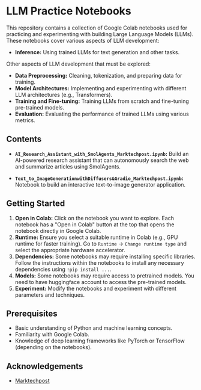 # LLM Practice Notebooks

This repository contains a collection of Google Colab notebooks used for practicing and experimenting with building Large Language Models (LLMs). These notebooks cover various aspects of LLM development:

* **Inference:** Using trained LLMs for text generation and other tasks.

Other aspects of LLM development that must be explored:

* **Data Preprocessing:** Cleaning, tokenization, and preparing data for training.
* **Model Architectures:** Implementing and experimenting with different LLM architectures (e.g., Transformers).
* **Training and Fine-tuning:** Training LLMs from scratch and fine-tuning pre-trained models.
* **Evaluation:** Evaluating the performance of trained LLMs using various metrics.

## Contents

<!-- * **`online_research_assistant.ipynb`:** Build an AI-powered research assistant that can autonomously search the web and summarize articles using SmolAgents. -->
* **`AI_Research_Assistant_with_SmolAgents_Marktechpost.ipynb`:** Build an AI-powered research assistant that can autonomously search the web and summarize articles using SmolAgents.
<!-- * **`text_to_image_interactive.ipynb`:** Notebook to build an interactive text-to-image generator application. -->
* **`Text_to_ImageGenerationwithDiffusers&Gradio_Marktechpost.ipynb`:** Notebook to build an interactive text-to-image generator application.
<!-- * **`[Add more notebooks here, with a short description]`** -->

## Getting Started

1.  **Open in Colab:** Click on the notebook you want to explore. Each notebook has a "Open in Colab" button at the top that opens the notebook directly in Google Colab.
2.  **Runtime:** Ensure you select a suitable runtime in Colab (e.g., GPU runtime for faster training). Go to `Runtime` -> `Change runtime type` and select the appropriate hardware accelerator.
3.  **Dependencies:** Some notebooks may require installing specific libraries. Follow the instructions within the notebooks to install any necessary dependencies using `!pip install ...`.
4.  **Models:** Some notebooks may require access to pretrained models. You need to have huggingface account to access the pre-trained models.
5.  **Experiment:** Modify the notebooks and experiment with different parameters and techniques.

## Prerequisites

* Basic understanding of Python and machine learning concepts.
* Familiarity with Google Colab.
* Knowledge of deep learning frameworks like PyTorch or TensorFlow (depending on the notebooks).


## Acknowledgements

* [Marktechpost](https://www.marktechpost.com/category/technology/artificial-intelligence/large-language-model/)
